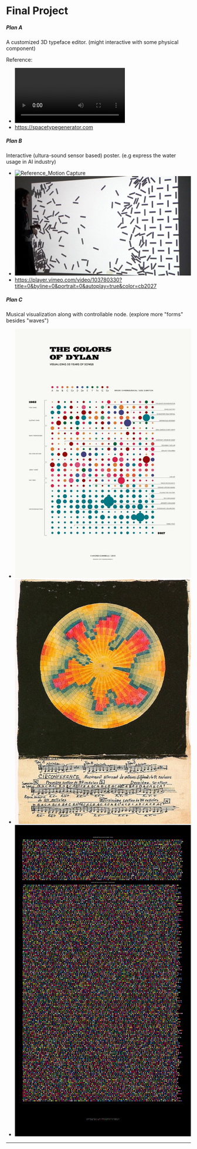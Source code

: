 # Final Project

##### Plan A
A customized 3D typeface editor. (might interactive with some physical component)

Reference: 
- <video controls src="kiel danger mutschelknaus | New STG is up and public! STG v.Boost! Get your extrusion on and play with some dimensional typography. Link in bio. Tons of features... | Instagram.mp4" title="Title"></video>
- https://spacetypegenerator.com


##### Plan B
Interactive (ultura-sound sensor based) poster. (e.g express the water usage in AI industry)

- ![Reference_Motion Capture](./planreference1.gif)
- ![Reference_Interactive Shapes](./planreference2.png)
- https://player.vimeo.com/video/103780330?title=0&byline=0&portrait=0&autoplay=true&color=cb2027

##### Plan C
Musical visualization along with controllable node. (explore more "forms" besides "waves")

- ![Reference_Sound Viualization 1](./planreference3.jpg)
- ![Reference_Sound Viualization 2](./planreference4.jpg)
- ![Reference_Sound Viualization 3](./planreference5.jpg)



--------------------------------------------------------------------------
